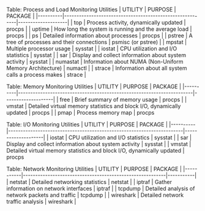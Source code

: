 Table: Process and Load Monitoring Utilities
| UTILITY  | PURPOSE                                                  | PACKAGE            |
|----------|----------------------------------------------------------|--------------------|
| top      | Process activity, dynamically updated                    | procps             |
| uptime   | How long the system is running and the average load      | procps             |
| ps       | Detailed information about processes                     | procps             |
| pstree   | A tree of processes and their connections                | psmisc (or pstree) |
| mpstat   | Multiple processor usage                                 | sysstat            |
| iostat   | CPU utilization and I/O statistics                       | sysstat            |
| sar      | Display and collect information about system activity    | sysstat            |
| numastat | Information about NUMA (Non-Uniform Memory Architecture) | numactl            |
| strace   | Information about all system calls a process makes       | strace             |


Table: Memory Monitoring Utilities
| UTILITY  | PURPOSE                                                               | PACKAGE            |
|----------|-----------------------------------------------------------------------|--------------------|
| free     | Brief summary of memory usage                                         | procps             |
| vmstat   | Detailed virtual memory statistics and block I/O, dynamically updated | procps             |
| pmap     | Process memory map                                                    | procps    


Table: I/O Monitoring Utilities
| UTILITY  | PURPOSE                                                               | PACKAGE            |
|----------|-----------------------------------------------------------------------|--------------------|
| iostat   | CPU utilization and I/O statistics                                    | sysstat            |
| sar      | Display and collect information about system activity                 | sysstat            |
| vmstat   | Detailed virtual memory statistics and block I/O, dynamically updated | procps 


Table: Network Monitoring Utilities
| UTILITY   | PURPOSE                                                  | PACKAGE   |
|-----------|----------------------------------------------------------|-----------|
| netstat   | Detailed networking statistics                           | netstat   |
| iptraf    | Gather information on network interfaces                 | iptraf    |
| tcpdump   | Detailed analysis of network packets and traffic         | tcpdump   |
| wireshark | Detailed network traffic analysis                        | wireshark |

